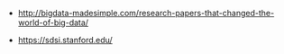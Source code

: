 * http://bigdata-madesimple.com/research-papers-that-changed-the-world-of-big-data/

* https://sdsi.stanford.edu/
